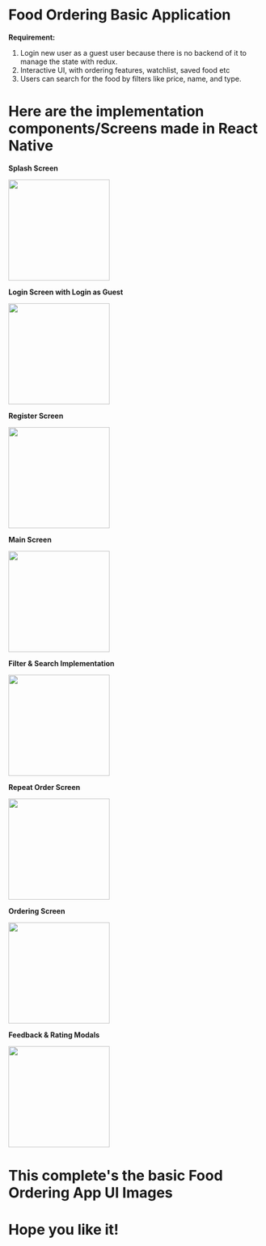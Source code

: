 # Food Ordering Basic Application

**Requirement:** 
1. Login new user as a guest user because there is no backend of it to manage the state with redux.
2. Interactive UI, with ordering features, watchlist, saved food etc
3. Users can search for the food by filters like price, name, and type.

# Here are the implementation components/Screens made in React Native

**Splash Screen**

<img src="https://github.com/user-attachments/assets/8e69f039-fe46-4cea-bc8e-0159829e29f0" width="200" />

**Login Screen with Login as Guest**

<img src="https://github.com/user-attachments/assets/b110d496-4ad9-4a88-922d-1566d73c941d" width="200" />

**Register Screen**

<img src="https://github.com/user-attachments/assets/dac42188-3b88-48c8-91a0-5519cc45affa" width="200" />

**Main Screen**

<img src="https://github.com/user-attachments/assets/63bf0aed-fcd6-45fe-808d-3e55f3292c23" width="200" />

**Filter & Search Implementation**

<img src="https://github.com/user-attachments/assets/9f376344-f9d5-4122-b0fa-57a811f801ee" width="200" />

**Repeat Order Screen**

<img src="https://github.com/user-attachments/assets/c24401f1-b7bf-4fce-980f-22b54048ed06" width="200" />

**Ordering Screen**

<img src="https://github.com/user-attachments/assets/9999eb78-9f91-4d5b-a227-246f5039d52e" width="200" />

**Feedback & Rating Modals**

<img src="https://github.com/user-attachments/assets/60c40400-ac4a-4ea5-9f46-ecdfea7ed377" width="200" />

# This complete's the basic Food Ordering App UI Images
# Hope you like it! 
